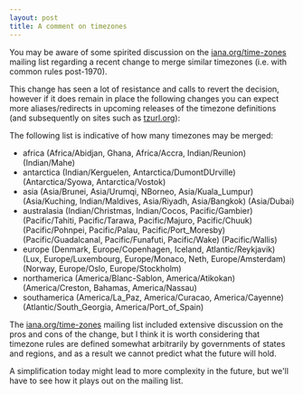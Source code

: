 ```yaml
---
layout: post
title: A comment on timezones
---
```


You may be aware of some spirited discussion on the [iana.org/time-zones] mailing list regarding a recent change to
merge similar timezones (i.e. with common rules post-1970). 

This change has seen a lot of resistance and calls to
revert the decision, however if it does remain in place the following changes you can expect more aliases/redirects in
upcoming releases of the timezone definitions (and subsequently on sites such as [tzurl.org]):

The following list is indicative of how many timezones may be merged:

* africa (Africa/Abidjan, Ghana, Africa/Accra, Indian/Reunion)
  (Indian/Mahe)
* antarctica (Indian/Kerguelen, Antarctica/DumontDUrville)
  (Antarctica/Syowa, Antarctica/Vostok)
* asia (Asia/Brunei, Asia/Urumqi, NBorneo, Asia/Kuala_Lumpur)
  (Asia/Kuching, Indian/Maldives, Asia/Riyadh, Asia/Bangkok)
  (Asia/Dubai)
* australasia (Indian/Christmas, Indian/Cocos, Pacific/Gambier)
  (Pacific/Tahiti, Pacific/Tarawa, Pacific/Majuro, Pacific/Chuuk)
  (Pacific/Pohnpei, Pacific/Palau, Pacific/Port_Moresby)
  (Pacific/Guadalcanal, Pacific/Funafuti, Pacific/Wake)
  (Pacific/Wallis)
* europe (Denmark, Europe/Copenhagen, Iceland, Atlantic/Reykjavik)
  (Lux, Europe/Luxembourg, Europe/Monaco, Neth, Europe/Amsterdam)
  (Norway, Europe/Oslo, Europe/Stockholm)
* northamerica (America/Blanc-Sablon, America/Atikokan)
  (America/Creston, Bahamas, America/Nassau)
* southamerica (America/La_Paz, America/Curacao, America/Cayenne)
  (Atlantic/South_Georgia, America/Port_of_Spain)

The [iana.org/time-zones] mailing list included extensive discussion on the pros and cons of the change, but I think
it is worth considering that timezone rules are defined somewhat arbitrarily by governments of states and regions, and
as a result we cannot predict what the future will hold.

A simplification today might lead to more complexity in the future, but we'll have to see how it plays out on the
mailing list.

[iana.org/time-zones]: https://www.iana.org/time-zones
[tzurl.org]: http://www.tzurl.org/index.html
